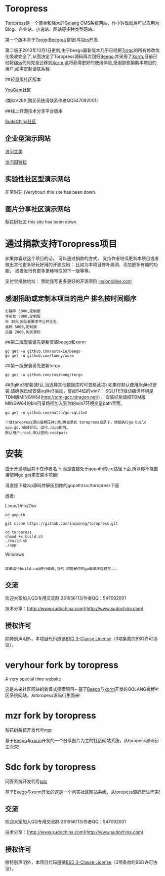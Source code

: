 Toropress
===
Toropress是一个简单和强大的Golang CMS系统网站，作小许改动后可以应用为Blog、企业站、小说站、图站等多种类型网站..

第一个版本基于[Torgo](https://github.com/insionng/torgo)([Beego](https://github.com/astaxie/beego)山寨版)与[Qbs](https://github.com/coocood/qbs)开发.

第二版于2013年10月1日更新,由于beego最新版本几乎已经把[Torgo](https://github.com/insionng/torgo)的所有修改优化吸收完全了,从而决定了Toropress源码再次回归[Beego](https://github.com/astaxie/beego),并采用了[Xorm](https://github.com/lunny/xorm),目前已经将[Qbs](https://github.com/coocood/qbs)代码完全迁移到[Xorm](https://github.com/lunny/xorm),这将获得更好的使用体验,感谢那些捐助本项目的用户,如需定制请联系我.


##轻量级社区版本

[YouGam社区](http://www.yougam.com/)

(类似V2EX,购买系统请联系作者QQ547092001)



##线上开源技术分享平台版本

[SudoChina社区](http://www.sudochina.com/)


## 企业型演示网站

[访问艾美](<http://www.ibeautys.com/>)

[访问因特拉](<http://www.interla.net/>)


## 实验性社区型演示网站

非常时刻 (Veryhour) this site has been down.


## 图片分享社区演示网站

梨花树社区 this site has been down.


# 通过捐款支持Toropress项目
如果你喜欢这个项目的话， 可以通过捐款的方式， 支持作者继续更新本项目或者做出其他更多好玩好用的开源应用： 比如为本项目修补漏洞、添加更多有趣的功能， 或者发行有更多更棒特性的下一版等等。

支付宝捐款地址： 赞助我写更多更好的开源项目 insion@live.com



## 感谢捐助或定制本项目的用户 排名按时间顺序
    右建华 5000,定制版
    李新友 5000,定制版 
    孙 300,捐助者要求不公开全名
    高栋 5000,定制版
    吕雷 2000,购买源码


##第二版安装请先更新安装beego和xorm

    go get -u github.com/astaxie/beego
    go get -u github.com/lunny/xorm

##第一版安装请先更新torgo

    go get -u github.com/insionng/torgo

##Sqlite3安装(默认,当选择其他数据库时可忽略此项)
	如果你默认使用Sqlite3安装,请确保已经安装sqlite3驱动，譬如64位的win7：
	SQLITE3驱动编译环境是TDM版MINGW64(http://tdm-gcc.tdragon.net/)，
    安装好后请把TDM版MINGW64的bin目录路径加入到你的win7环境变量path里面。

	
	go get -u github.com/mattn/go-sqlite3

    下载toropress源码后解压并cd切换目录到 toropress目录下，然后执行go build app.go，编译好后，运行./app即可。
    默认用户:root,默认密码:rootpass


安装
===
由于开发项目并不在作者名下,而是直接处于gopath的src路径下面,所以你不能直接使用go get来安装本项目!

请直接下载zip源码并解压到你的gopath/src/toropress下面


或者:

Linux/Unix/Osx
~~~
cd gopath

git clone https://github.com/insionng/toropress.git

cd toropress
chmod +x build.sh
./build.sh
./app
~~~

Windows
~~~

双击运行build.cmd进行编译,当然,前提是你的go编译环境健在...

~~~

## 交流
欢迎大家加入QQ专用交流群:231956113/作者QQ：547092001

技术分享：[http://www.sudochina.com](http://www.sudochina.com)


## 授权许可
除特别声明外，本项目代码遵循[BSD 3-Clause License](<http://opensource.org/licenses/BSD-3-Clause/>)（3项条款的BSD许可协议）。


veryhour fork by toropress
==========================

A very special time website

这是未来社区网站的新模式探索项目~
基于[Beego](https://github.com/astaxie/beego)与[xorm](https://github.com/lunny/xorm)开发的GOLANG微博社区系统网站，从toropess源码衍生而来!


mzr fork by toropress
==========================

梨花树系统开发代号[mzr](https://github.com/insionng/mzr)

基于[Beego](https://github.com/astaxie/beego)与[xorm](https://github.com/lunny/xorm)开发的一个分享图片为主的社区网站系统，从toropess源码衍生而来!



Sdc fork by toropress
==========================

问答系统开发代号[sdc](https://github.com/insionng/sdc)

基于[Beego](https://github.com/astaxie/beego)与[xorm](https://github.com/lunny/xorm)开发的这是一个问答社区网站系统，从toropess源码衍生而来!


## 交流
欢迎大家加入QQ专用交流群:231956113/作者QQ：547092001

技术分享：[http://www.sudochina.com](http://www.sudochina.com)


## 授权许可
除特别声明外，本项目代码遵循[BSD 3-Clause License](<http://opensource.org/licenses/BSD-3-Clause/>)（3项条款的BSD许可协议）。

